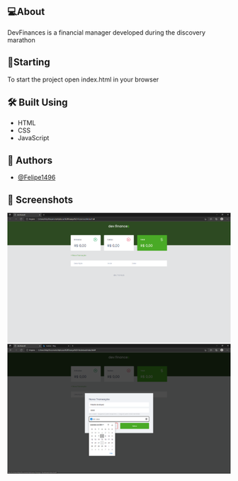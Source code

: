 ## 💻About
DevFinances is a financial manager developed during the discovery marathon

## 🚀Starting
To start the project open index.html in your browser

## 🛠️ Built Using
+ HTML
+ CSS
+ JavaScript

## 🥳 Authors
+ [@Felipe1496](https://github.com/Felipe1496)

## 📸 Screenshots

<img src="assets/devfinances_view_1.png" alt="Home Page">
<img src="assets/devfinances_view_2.png" alt="Modal Page">




